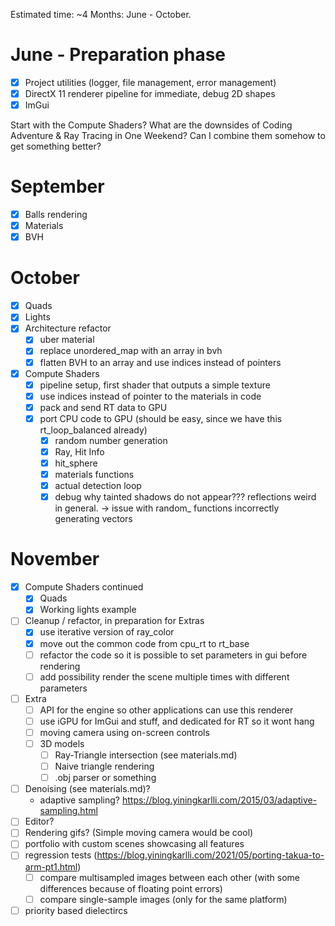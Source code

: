Estimated time: ~4 Months: June - October.


# June - Preparation phase
- [X] Project utilities (logger, file management, error management)
- [X] DirectX 11 renderer pipeline for immediate, debug 2D shapes
- [X] ImGui

Start with the Compute Shaders? What are the downsides of Coding Adventure & 
Ray Tracing in One Weekend? Can I combine them somehow to get something better?

# September 
- [X] Balls rendering
- [X] Materials
- [X] BVH

# October
- [X] Quads
- [X] Lights
- [X] Architecture refactor 
    - [X] uber material
    - [X] replace unordered_map with an array in bvh
    - [X] flatten BVH to an array and use indices instead of pointers
- [X] Compute Shaders
  - [X] pipeline setup, first shader that outputs a simple texture
  - [X] use indices instead of pointer to the materials in code
  - [X] pack and send RT data to GPU
  - [X] port CPU code to GPU (should be easy, since we have this rt_loop_balanced already)
    - [X] random number generation
    - [X] Ray, Hit Info
    - [X] hit_sphere
    - [X] materials functions
    - [X] actual detection loop
    - [X] debug why tainted shadows do not appear??? reflections weird in general.
      -> issue with random_ functions incorrectly generating vectors

# November
- [X] Compute Shaders continued
  - [X] Quads
  - [X] Working lights example

- [ ] Cleanup / refactor, in preparation for Extras
  - [X] use iterative version of ray_color
  - [X] move out the common code from cpu_rt to rt_base
  - [ ] refactor the code so it is possible to set parameters in gui before rendering
  - [ ] add possibility render the scene multiple times with different parameters

- [ ] Extra
  - [ ] API for the engine so other applications can use this renderer
  - [ ] use iGPU for ImGui and stuff, and dedicated for RT so it wont hang
  - [ ] moving camera using on-screen controls
  - [ ] 3D models
    - [ ] Ray-Triangle intersection (see materials.md)
    - [ ] Naive triangle rendering
    - [ ] .obj parser or something
- [ ] Denoising (see materials.md)?
  - adaptive sampling? https://blog.yiningkarlli.com/2015/03/adaptive-sampling.html
- [ ] Editor?
- [ ] Rendering gifs? (Simple moving camera would be cool)
- [ ] portfolio with custom scenes showcasing all features
- [ ] regression tests (https://blog.yiningkarlli.com/2021/05/porting-takua-to-arm-pt1.html)
  - [ ] compare multisampled images between each other (with some differences because of floating point errors)
  - [ ] compare single-sample images (only for the same platform) 
- [ ] priority based dielectircs
